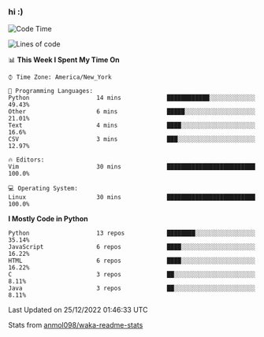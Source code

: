 ### hi :)

<!--START_SECTION:waka-->
![Code Time](http://img.shields.io/badge/Code%20Time-949%20hrs%204%20mins-blue)

![Lines of code](https://img.shields.io/badge/From%20Hello%20World%20I%27ve%20Written-601%20Thousand%20lines%20of%20code-blue)

📊 **This Week I Spent My Time On** 

```text
⌚︎ Time Zone: America/New_York

💬 Programming Languages: 
Python                   14 mins             ████████████░░░░░░░░░░░░░   49.43% 
Other                    6 mins              █████░░░░░░░░░░░░░░░░░░░░   21.01% 
Text                     4 mins              ████░░░░░░░░░░░░░░░░░░░░░   16.6% 
CSV                      3 mins              ███░░░░░░░░░░░░░░░░░░░░░░   12.97%

🔥 Editors: 
Vim                      30 mins             █████████████████████████   100.0%

💻 Operating System: 
Linux                    30 mins             █████████████████████████   100.0%

```

**I Mostly Code in Python** 

```text
Python                   13 repos            ████████░░░░░░░░░░░░░░░░░   35.14% 
JavaScript               6 repos             ████░░░░░░░░░░░░░░░░░░░░░   16.22% 
HTML                     6 repos             ████░░░░░░░░░░░░░░░░░░░░░   16.22% 
C                        3 repos             ██░░░░░░░░░░░░░░░░░░░░░░░   8.11% 
Java                     3 repos             ██░░░░░░░░░░░░░░░░░░░░░░░   8.11%

```



 Last Updated on 25/12/2022 01:46:33 UTC
<!--END_SECTION:waka-->

Stats from [anmol098/waka-readme-stats](https://github.com/anmol098/waka-readme-stats)